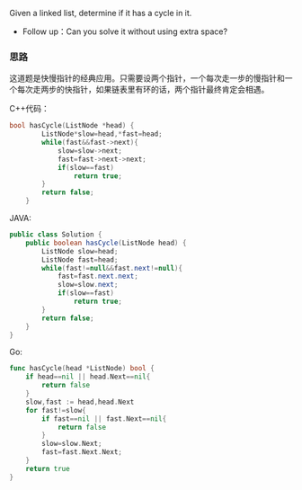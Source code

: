 Given a linked list, determine if it has a cycle in it.  

- Follow up：Can you solve it without using extra space? 


### 思路

这道题是快慢指针的经典应用。只需要设两个指针，一个每次走一步的慢指针和一个每次走两步的快指针，如果链表里有环的话，两个指针最终肯定会相遇。

C++代码：

```C++
bool hasCycle(ListNode *head) {
        ListNode*slow=head,*fast=head;
        while(fast&&fast->next){
            slow=slow->next;
            fast=fast->next->next;
            if(slow==fast)
                return true;
        }
        return false;
    }
```

JAVA:

```java
public class Solution {
    public boolean hasCycle(ListNode head) {
        ListNode slow=head;
        ListNode fast=head;
        while(fast!=null&&fast.next!=null){
            fast=fast.next.next;
            slow=slow.next;
            if(slow==fast)
                return true;
        }
        return false;        
    }
}
```

Go:

```go
func hasCycle(head *ListNode) bool {
    if head==nil || head.Next==nil{
        return false
    }
    slow,fast := head,head.Next
    for fast!=slow{
        if fast==nil || fast.Next==nil{
            return false
        }
        slow=slow.Next;
        fast=fast.Next.Next;
    }
    return true
}
```

